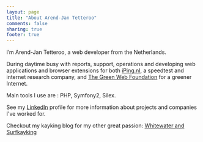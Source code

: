 ```yaml
---
layout: page
title: "About Arend-Jan Tetteroo"
comments: false
sharing: true
footer: true
---
```


I’m Arend-Jan Tetteroo, a web developer from the Netherlands. 

During daytime busy with reports, support, operations and developing web applications and browser extensions for both [iPing.nl](http://www.iping.nl), a speedtest and internet research company, and [The Green Web Foundation](http://www.thegreenwebfoundation.org) for a greener Internet.

Main tools I use are : PHP, Symfony2, Silex.

See my [LinkedIn](http://nl.linkedin.com/in/arendjantetteroo) profile for more information about projects and companies I've worked for.

Checkout my kayking blog for my other great passion: [Whitewater and Surfkayking](http://blog.arendjantetteroo.nl)

